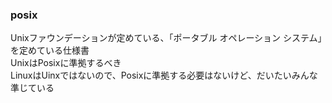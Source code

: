 ### posix
<!-- {ISSUEタイトル}.md になります -->
<!-- ISSUEラベル名に対応するディレクトリに格納されます -->
<!-- ISSUEタイトルに`###`を足して、descriptionの1行目に自動追記します -->
Unixファウンデーションが定めている、「ポータブル オペレーション システム」を定めている仕様書  
UnixはPosixに準拠するべき  
LinuxはUinxではないので、Posixに準拠する必要はないけど、だいたいみんな準じている  
